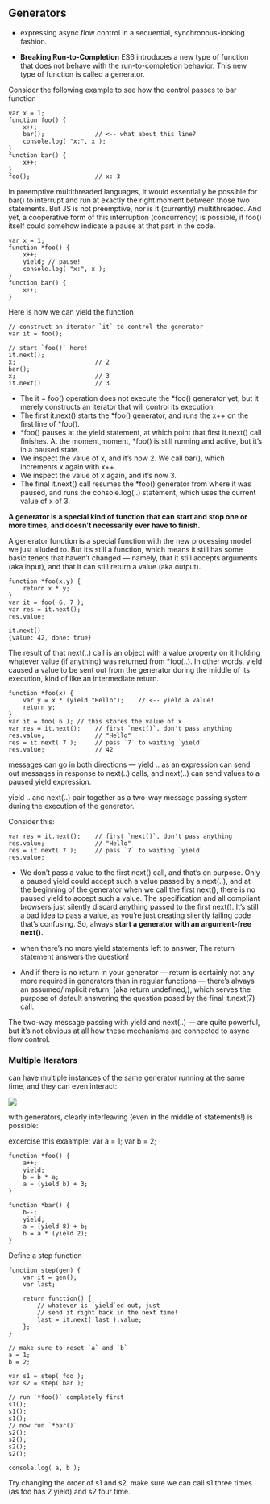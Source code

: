 ## Generators

* expressing async flow control in a sequential, synchronous-looking fashion.

* **Breaking Run-to-Completion** ES6 introduces a new type of function that does not behave with the run-to-completion behavior. This new type of function is called a generator.

Consider the following example to see how the control passes to bar function

    var x = 1;
    function foo() {
        x++;
        bar();              // <-- what about this line?
        console.log( "x:", x );
    }
    function bar() {
        x++;
    }
    foo();                  // x: 3

In preemptive multithreaded languages, it would essentially be possible for bar() to interrupt and run at exactly the right moment between those two statements. But JS is not preemptive, nor is it (currently) multithreaded. And yet, a cooperative form of this interruption (concurrency) is possible, if foo() itself could somehow indicate a pause at that part in the code.

    var x = 1;
    function *foo() {
        x++;
        yield; // pause!
        console.log( "x:", x );
    }
    function bar() {
        x++;
    }

Here is how we can yield the function 

    // construct an iterator `it` to control the generator
    var it = foo();

    // start `foo()` here!
    it.next();
    x;                      // 2
    bar();
    x;                      // 3
    it.next()               // 3

* The it = foo() operation does not execute the *foo() generator yet, but it merely constructs an iterator that will control its execution. 
* The first it.next() starts the *foo() generator, and runs the x++ on the first line of *foo().
* *foo() pauses at the yield statement, at which point that first it.next() call finishes. At the moment,moment, *foo() is still running and active, but it’s in a paused state.  
* We inspect the value of x, and it’s now 2.  We call bar(), which increments x again with x++.  
* We inspect the value of x again, and it’s now 3.
* The final it.next() call resumes the *foo() generator from where it was paused, and runs the console.log(..) statement, which uses the current value of x of 3.

**A generator is a special kind of function that can start and stop one or more times, and doesn’t necessarily ever have to finish.**

A generator function is a special function with the new processing model we just alluded to. But it’s still a function, which means it still has some basic tenets that haven’t changed — namely, that it still accepts arguments (aka input), and that it can still return a value (aka output).

    function *foo(x,y) {
        return x * y;
    }
    var it = foo( 6, 7 );
    var res = it.next();
    res.value;

    it.next()
    {value: 42, done: true}

The result of that next(..) call is an object with a value property on it holding whatever value (if anything) was returned from *foo(..). In other words, yield caused a value to be sent out from the generator during the middle of its execution, kind of like an intermediate return.

    function *foo(x) {
        var y = x * (yield "Hello");    // <-- yield a value!
        return y;
    }
    var it = foo( 6 ); // this stores the value of x
    var res = it.next();    // first `next()`, don't pass anything
    res.value;              // "Hello"
    res = it.next( 7 );     // pass `7` to waiting `yield`
    res.value;              // 42


messages can go in both directions — yield .. as an expression can send out messages in response to next(..) calls, and next(..) can send values to a paused yield expression.

yield .. and next(..) pair together as a two-way message passing system during the execution of the generator.

Consider this:

    var res = it.next();    // first `next()`, don't pass anything
    res.value;              // "Hello"
    res = it.next( 7 );     // pass `7` to waiting `yield`
    res.value;

* We don’t pass a value to the first next() call, and that’s on purpose. Only a paused yield could accept such a value passed by a next(..), and at the beginning of the generator when we call the first next(), there is no paused yield to accept such a value. The specification and all compliant browsers just silently discard anything passed to the first next(). It’s still a bad idea to pass a value, as you’re just creating silently failing code that’s confusing. So, always **start a generator with an argument-free next().**

* when there’s no more yield statements left to answer, The return statement answers the question!
* And if there is no return in your generator — return is certainly not any more required in generators than in regular functions — there’s always an assumed/implicit return; (aka return undefined;), which serves the purpose of default answering the question posed by the final it.next(7) call.

The two-way message passing with yield and next(..) — are quite powerful, but it’s not obvious at all how these mechanisms are connected to async flow control.

### Multiple Iterators

can have multiple instances of the same generator running at the same time, and they can even interact:

![](../images/MultipleIterator.png)

with generators, clearly interleaving (even in the middle of statements!) is possible:

excercise this exaample:
    var a = 1;
    var b = 2;

    function *foo() {
        a++;
        yield;
        b = b * a;
        a = (yield b) + 3;
    }

    function *bar() {
        b--;
        yield;
        a = (yield 8) + b;
        b = a * (yield 2);
    }

Define a step function

    function step(gen) {
        var it = gen();
        var last;

        return function() {
            // whatever is `yield`ed out, just
            // send it right back in the next time!
            last = it.next( last ).value;
        };
    }

    // make sure to reset `a` and `b`
    a = 1;
    b = 2;

    var s1 = step( foo );
    var s2 = step( bar );

    // run `*foo()` completely first
    s1();
    s1();
    s1();
    // now run `*bar()`
    s2();
    s2();
    s2();
    s2();

    console.log( a, b );

Try changing the order of s1 and s2. make sure we can call s1 three times (as foo has 2 yield) and s2 four time.

